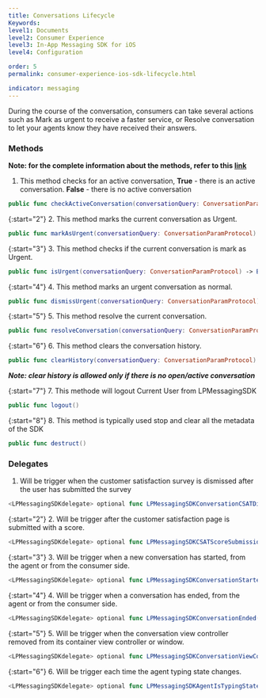 ```yaml
---
title: Conversations Lifecycle
Keywords:
level1: Documents
level2: Consumer Experience
level3: In-App Messaging SDK for iOS
level4: Configuration

order: 5
permalink: consumer-experience-ios-sdk-lifecycle.html

indicator: messaging
---
```


During the course of the conversation, consumers can take several actions such as Mark as urgent to receive a faster service, or Resolve conversation to let your agents know they have received their answers.  

### Methods

**Note: for the complete information about the methods, refer to this [link](consumer-experience-ios-sdk-messaging-methods.html)**

1. This method checks for an active conversation, **True** - there is an active conversation. **False** - there is no active conversation

```swift
public func checkActiveConversation(conversationQuery: ConversationParamProtocol) -> Bool
```

{:start="2"}
2. This method marks the current conversation as Urgent.

```swift
public func markAsUrgent(conversationQuery: ConversationParamProtocol)
```

{:start="3"}
3. This method checks if the current conversation is mark as Urgent.

```swift
public func isUrgent(conversationQuery: ConversationParamProtocol) -> Bool
```

{:start="4"}
4. This method marks an urgent conversation as normal.

```swift
public func dismissUrgent(conversationQuery: ConversationParamProtocol)
```

{:start="5"}
5. This method resolve the current conversation.

```swift
public func resolveConversation(conversationQuery: ConversationParamProtocol)
```

{:start="6"}
6. This method clears the conversation history.

```swift
public func clearHistory(conversationQuery: ConversationParamProtocol) throws
```

_**Note: clear history is allowed only if there is no open/active conversation**_

{:start="7"}
7. This methode will logout Current User from LPMessagingSDK

```swift
public func logout()
```

{:start="8"}
8. This method is typically used stop and clear all the metadata of the SDK

```swift
public func destruct()
```

### Delegates

1. Will be trigger when the customer satisfaction survey is dismissed after the user has submitted the survey

```swift
<LPMessagingSDKdelegate> optional func LPMessagingSDKConversationCSATDismissedOnSubmittion(conversationID: String?)
```

{:start="2"}
2. Will be trigger after the customer satisfaction page is submitted with a score.

```swift
<LPMessagingSDKdelegate> optional func LPMessagingSDKCSATScoreSubmissionDidFinish(brandID: String, rating: Int)
```

{:start="3"}
3. Will be trigger when a new conversation has started, from the agent or from the consumer side.

```swift
<LPMessagingSDKdelegate> optional func LPMessagingSDKConversationStarted(conversationID: String?)
```

{:start="4"}
4. Will be trigger when a conversation has ended, from the agent or from the consumer side.

```swift
<LPMessagingSDKdelegate> optional func LPMessagingSDKConversationEnded(_ conversationID: String?, closeReason: LPConversationCloseReason)
```

{:start="5"}
5. Will be trigger when the conversation view controller removed from its container view controller or window.

```swift
<LPMessagingSDKdelegate> optional func LPMessagingSDKConversationViewControllerDidDismiss()
```

{:start="6"}
6. Will be trigger each time the agent typing state changes.

```swift
<LPMessagingSDKdelegate> optional func LPMessagingSDKAgentIsTypingStateChanged(isTyping: Bool)
```